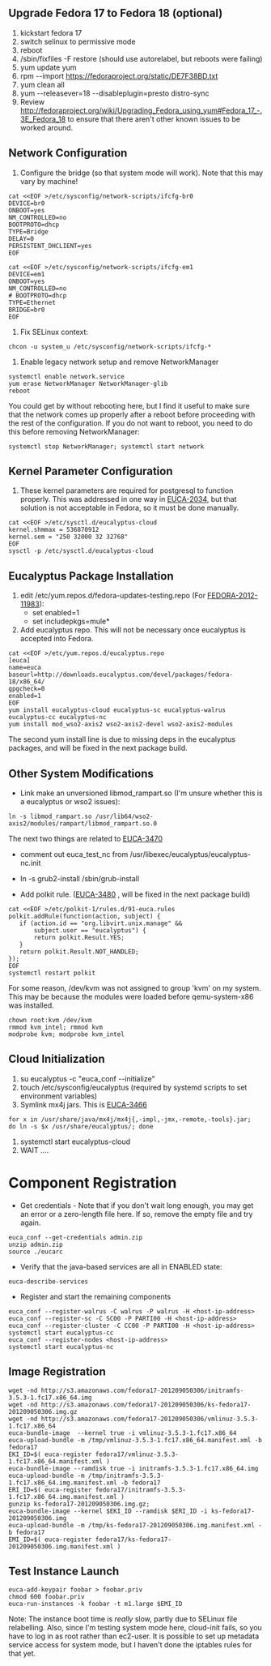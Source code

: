 ## Upgrade Fedora 17 to Fedora 18 (optional)

1. kickstart fedora 17
1. switch selinux to permissive mode
1. reboot
1. /sbin/fixfiles -F restore (should use autorelabel, but reboots were failing)
1. yum update yum
1. rpm --import https://fedoraproject.org/static/DE7F38BD.txt
1. yum clean all
1. yum --releasever=18 --disableplugin=presto distro-sync
1. Review http://fedoraproject.org/wiki/Upgrading_Fedora_using_yum#Fedora_17_-.3E_Fedora_18 to ensure that there aren't other known issues to be worked around.

## Network Configuration

1. Configure the bridge (so that system mode will work).  Note that this may vary by machine!
```
cat <<EOF >/etc/sysconfig/network-scripts/ifcfg-br0
DEVICE=br0
ONBOOT=yes
NM_CONTROLLED=no
BOOTPROTO=dhcp
TYPE=Bridge
DELAY=0
PERSISTENT_DHCLIENT=yes
EOF

cat <<EOF >/etc/sysconfig/network-scripts/ifcfg-em1
DEVICE=em1
ONBOOT=yes
NM_CONTROLLED=no
# BOOTPROTO=dhcp
TYPE=Ethernet
BRIDGE=br0
EOF
```
1. Fix SELinux context:
```
chcon -u system_u /etc/sysconfig/network-scripts/ifcfg-*
```
1. Enable legacy network setup and remove NetworkManager
```
systemctl enable network.service
yum erase NetworkManager NetworkManager-glib
reboot
```

You could get by without rebooting here, but I find it useful to make sure that the network comes up properly after a reboot before proceeding with the rest of the configuration.  If you do not want to reboot, you need to do this before removing NetworkManager:
```
systemctl stop NetworkManager; systemctl start network
```

## Kernel Parameter Configuration

1. These kernel parameters are required for postgresql to function properly.  This was addressed in one way in [EUCA-2034](https://eucalyptus.atlassian.net/browse/EUCA-2034), but that solution is not acceptable in Fedora, so it must be done manually.
```
cat <<EOF >/etc/sysctl.d/eucalyptus-cloud
kernel.shmmax = 536870912
kernel.sem = "250 32000 32 32768"
EOF
sysctl -p /etc/sysctl.d/eucalyptus-cloud
```

## Eucalyptus Package Installation

1. edit /etc/yum.repos.d/fedora-updates-testing.repo (For [FEDORA-2012-11983](https://admin.fedoraproject.org/updates/FEDORA-2012-11983/)):
   * set enabled=1
   * set includepkgs=mule*
1. Add eucalyptus repo. This will not be necessary once eucalyptus is accepted into Fedora.
```
cat <<EOF >/etc/yum.repos.d/eucalyptus.repo
[euca]
name=euca
baseurl=http://downloads.eucalyptus.com/devel/packages/fedora-18/x86_64/
gpgcheck=0
enabled=1
EOF
yum install eucalyptus-cloud eucalyptus-sc eucalyptus-walrus eucalyptus-cc eucalyptus-nc
yum install mod_wso2-axis2 wso2-axis2-devel wso2-axis2-modules
```

The second yum install line is due to missing deps in the eucalyptus packages, and will be fixed in the next package build.

## Other System Modifications

* Link make an unversioned libmod_rampart.so (I'm unsure whether this is a eucalyptus or wso2 issues):
```
ln -s libmod_rampart.so /usr/lib64/wso2-axis2/modules/rampart/libmod_rampart.so.0
```

The next two things are related to [EUCA-3470](https://eucalyptus.atlassian.net/browse/EUCA-3470)
* comment out euca_test_nc from /usr/libexec/eucalyptus/eucalyptus-nc.init
* ln -s grub2-install /sbin/grub-install

* Add polkit rule. ([EUCA-3480](https://eucalyptus.atlassian.net/browse/EUCA-3480) , will be fixed in the next package build)
```
cat <<EOF >/etc/polkit-1/rules.d/91-euca.rules
polkit.addRule(function(action, subject) {
   if (action.id == "org.libvirt.unix.manage" &&
       subject.user == "eucalyptus") {
       return polkit.Result.YES;
   }
   return polkit.Result.NOT_HANDLED;
});
EOF
systemctl restart polkit
```

For some reason, /dev/kvm was not assigned to group 'kvm' on my system.  This may be because the modules were loaded before qemu-system-x86 was installed.

```
chown root:kvm /dev/kvm
rmmod kvm_intel; rmmod kvm
modprobe kvm; modprobe kvm_intel
```

## Cloud Initialization

1. su eucalyptus -c "euca_conf --initialize"
1. touch /etc/sysconfig/eucalyptus (required by systemd scripts to set environment variables)
1.  Symlink mx4j jars.  This is [EUCA-3466](https://eucalyptus.atlassian.net/browse/EUCA-3466) 
```
for x in /usr/share/java/mx4j/mx4j{,-impl,-jmx,-remote,-tools}.jar; 
do ln -s $x /usr/share/eucalyptus/; done
```
1. systemctl start eucalyptus-cloud
1. WAIT ....

# Component Registration

* Get credentials - Note that if you don't wait long enough, you may get an error or a zero-length file here.  If so, remove the empty file and try again.
```
euca_conf --get-credentials admin.zip
unzip admin.zip
source ./eucarc
```

* Verify that the java-based services are all in ENABLED state:
```
euca-describe-services
```
* Register and start the remaining components
```
euca_conf --register-walrus -C walrus -P walrus -H <host-ip-address>
euca_conf --register-sc -C SC00 -P PARTI00 -H <host-ip-address>
euca_conf --register-cluster -C CC00 -P PARTI00 -H <host-ip-address>
systemctl start eucalyptus-cc
euca_conf --register-nodes <host-ip-address>
systemctl start eucalyptus-nc
```

## Image Registration

```
wget -nd http://s3.amazonaws.com/fedora17-201209050306/initramfs-3.5.3-1.fc17.x86_64.img
wget -nd http://s3.amazonaws.com/fedora17-201209050306/ks-fedora17-201209050306.img.gz
wget -nd http://s3.amazonaws.com/fedora17-201209050306/vmlinuz-3.5.3-1.fc17.x86_64
euca-bundle-image  --kernel true -i vmlinuz-3.5.3-1.fc17.x86_64
euca-upload-bundle -m /tmp/vmlinuz-3.5.3-1.fc17.x86_64.manifest.xml -b fedora17
EKI_ID=$( euca-register fedora17/vmlinuz-3.5.3-1.fc17.x86_64.manifest.xml )
euca-bundle-image --ramdisk true -i initramfs-3.5.3-1.fc17.x86_64.img 
euca-upload-bundle -m /tmp/initramfs-3.5.3-1.fc17.x86_64.img.manifest.xml -b fedora17
ERI_ID=$( euca-register fedora17/initramfs-3.5.3-1.fc17.x86_64.img.manifest.xml )
gunzip ks-fedora17-201209050306.img.gz; 
euca-bundle-image --kernel $EKI_ID --ramdisk $ERI_ID -i ks-fedora17-201209050306.img
euca-upload-bundle -m /tmp/ks-fedora17-201209050306.img.manifest.xml -b fedora17
EMI_ID=$( euca-register fedora17/ks-fedora17-201209050306.img.manifest.xml )
```

## Test Instance Launch

```
euca-add-keypair foobar > foobar.priv
chmod 600 foobar.priv
euca-run-instances -k foobar -t m1.large $EMI_ID
```

Note: The instance boot time is _really_ slow, partly due to SELinux file relabelling.  Also, since I'm testing system mode here, cloud-init fails, so you have to log in as root rather than ec2-user.  It is possible to set up metadata service access for system mode, but I haven't done the iptables rules for that yet.